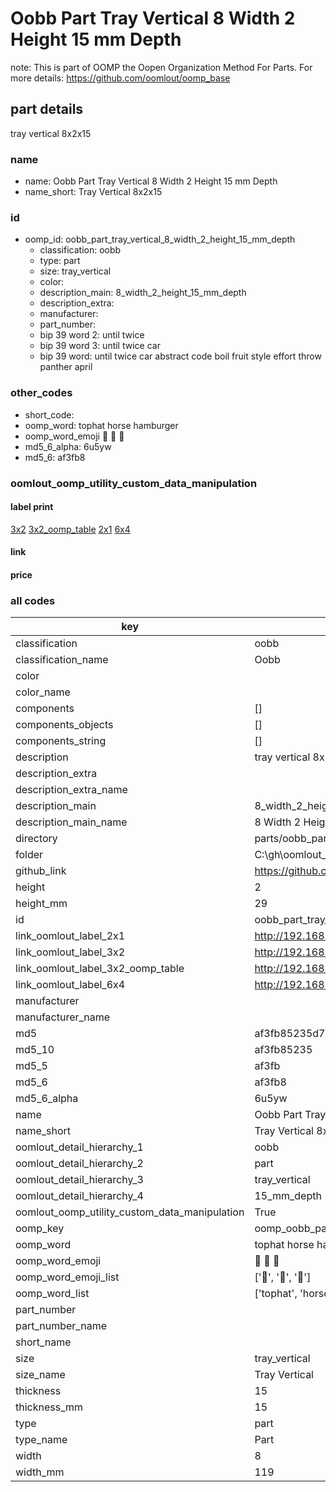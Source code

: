 # Oobb Part Tray Vertical 8 Width 2 Height 15 mm Depth  

note: This is part of OOMP the Oopen Organization Method For Parts. For more details: https://github.com/oomlout/oomp_base

##  part details
  



tray vertical 8x2x15



### name
* name: Oobb Part Tray Vertical 8 Width 2 Height 15 mm Depth
* name_short: Tray Vertical 8x2x15 
### id
* oomp_id: oobb_part_tray_vertical_8_width_2_height_15_mm_depth
  * classification: oobb
  * type: part
  * size: tray_vertical
  * color: 
  * description_main: 8_width_2_height_15_mm_depth
  * description_extra: 
  * manufacturer: 
  * part_number: 
  * bip 39 word 2: until twice
  * bip 39 word 3: until twice car
  * bip 39 word: until twice car abstract code boil fruit style effort throw panther april

### other_codes
* short_code: 
* oomp_word: tophat horse hamburger
* oomp_word_emoji :tophat: :horse: :hamburger:
* md5_6_alpha: 6u5yw
* md5_6: af3fb8






### oomlout_oomp_utility_custom_data_manipulation
#### label print
[3x2](http://192.168.1.245:1112/?label=oomp%206u5yw)
[3x2_oomp_table](http://192.168.1.108:1112/?label=oomp%206u5yw)
[2x1](http://192.168.1.242:1112/?label=oomp%206u5yw)
[6x4](http://192.168.1.55:1112/?label=oomp%206u5yw)    

#### link

                              

#### price







### all codes 
| key | value |  
| --- | --- |  
| classification | oobb |  
| classification_name | Oobb |  
| color |  |  
| color_name |  |  
| components | [] |  
| components_objects | [] |  
| components_string | [] |  
| description | tray vertical 8x2x15 |  
| description_extra |  |  
| description_extra_name |  |  
| description_main | 8_width_2_height_15_mm_depth |  
| description_main_name | 8 Width 2 Height 15 mm Depth |  
| directory | parts/oobb_part_tray_vertical_8_width_2_height_15_mm_depth |  
| folder | C:\gh\oomlout_oobb_version_4_generated_parts\parts\oobb_part_tray_vertical_8_width_2_height_15_mm_depth |  
| github_link | https://github.com/oomlout/oomlout_oomp_part_src/tree/main/parts/oobb_part_tray_vertical_8_width_2_height_15_mm_depth |  
| height | 2 |  
| height_mm | 29 |  
| id | oobb_part_tray_vertical_8_width_2_height_15_mm_depth |  
| link_oomlout_label_2x1 | http://192.168.1.242:1112/?label=oomp%206u5yw |  
| link_oomlout_label_3x2 | http://192.168.1.245:1112/?label=oomp%206u5yw |  
| link_oomlout_label_3x2_oomp_table | http://192.168.1.108:1112/?label=oomp%206u5yw |  
| link_oomlout_label_6x4 | http://192.168.1.55:1112/?label=oomp%206u5yw |  
| manufacturer |  |  
| manufacturer_name |  |  
| md5 | af3fb85235d7cbb86416800e44bad771 |  
| md5_10 | af3fb85235 |  
| md5_5 | af3fb |  
| md5_6 | af3fb8 |  
| md5_6_alpha | 6u5yw |  
| name | Oobb Part Tray Vertical 8 Width 2 Height 15 mm Depth |  
| name_short | Tray Vertical 8x2x15  |  
| oomlout_detail_hierarchy_1 | oobb |  
| oomlout_detail_hierarchy_2 | part |  
| oomlout_detail_hierarchy_3 | tray_vertical |  
| oomlout_detail_hierarchy_4 | 15_mm_depth |  
| oomlout_oomp_utility_custom_data_manipulation | True |  
| oomp_key | oomp_oobb_part_tray_vertical_8_width_2_height_15_mm_depth |  
| oomp_word | tophat horse hamburger |  
| oomp_word_emoji | :tophat: :horse: :hamburger: |  
| oomp_word_emoji_list | [':tophat:', ':horse:', ':hamburger:'] |  
| oomp_word_list | ['tophat', 'horse', 'hamburger'] |  
| part_number |  |  
| part_number_name |  |  
| short_name |  |  
| size | tray_vertical |  
| size_name | Tray Vertical |  
| thickness | 15 |  
| thickness_mm | 15 |  
| type | part |  
| type_name | Part |  
| width | 8 |  
| width_mm | 119 |  
